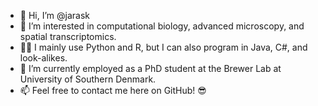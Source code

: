 - 👋 Hi, I’m @jarask
- 👀 I’m interested in computational biology, advanced microscopy, and spatial transcriptomics.
- 👨‍💻 I mainly use Python and R, but I can also program in Java, C#, and look-alikes.
- 🌱 I’m currently employed as a PhD student at the Brewer Lab at University of Southern Denmark.
- 📫 Feel free to contact me here on GitHub! 😎

<!---
jarask/jarask is a ✨ special ✨ repository because its `README.md` (this file) appears on your GitHub profile.
You can click the Preview link to take a look at your changes.
--->
